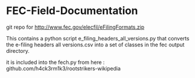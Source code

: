 FEC-Field-Documentation
=======================

git repo for http://www.fec.gov/elecfil/eFilingFormats.zip

This contains a python script  e_filing_headers_all_versions.py that converts the 
e-filing headers all versions.csv into a set of classes in the fec output directory.

it is included into the fech.py from here :
     github.com/h4ck3rm1k3/rootstrikers-wikipedia
